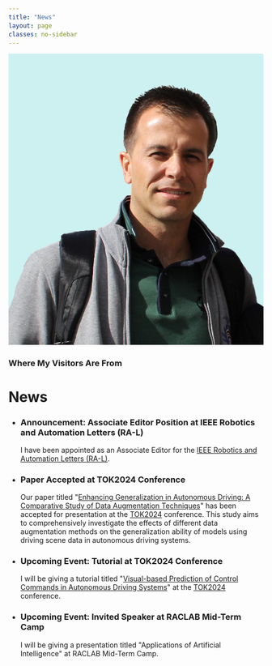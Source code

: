 ```yaml
---
title: "News"
layout: page
classes: no-sidebar
---
```


<!--<img src="/images/SA2.JPG" alt="SA2" style="float: left; width: 300px; margin-left: 15px; margin-right: 30px; margin-bottom: 20px;">-->
<div class="left-sidebar">
  <img src="/images/SA2.JPG" alt="SA2" class="profile-photo">
  <!-- Visitor map widget -->
  <div class="visitor-map">
    <h3>Where My Visitors Are From</h3>
    <script type="text/javascript" id="clustrmaps" src="//clustrmaps.com/map_v2.js?d=7yU4-8nEGjyXwXk3zoRxGmIsJofySGSt3WY9aqUCf20&cl=ffffff&w=a"></script>
  </div>
</div>
  

# News

- ### Announcement: Associate Editor Position at IEEE Robotics and Automation Letters (RA-L)

  I have been appointed as an Associate Editor for the [IEEE Robotics and Automation Letters (RA-L)](https://www.ieee-ras.org/publications/ra-l).

- ### Paper Accepted at TOK2024 Conference

  Our paper titled "[Enhancing Generalization in Autonomous Driving: A Comparative Study of Data Augmentation Techniques](https://tok2024.ktun.edu.tr)" has been accepted for presentation at the [TOK2024](https://tok2024.ktun.edu.tr/) conference. This study aims to comprehensively investigate the effects of different data augmentation methods on the generalization ability of models using driving scene data in autonomous driving systems.
  
- ### Upcoming Event: Tutorial at TOK2024 Conference

  I will be giving a tutorial titled "[Visual-based Prediction of Control Commands in Autonomous Driving Systems](https://tok2024.ktun.edu.tr/wp-content/uploads/2024/08/SalimAzak_TOK2024.pdf)" at the [TOK2024](https://tok2024.ktun.edu.tr/) conference.

- ### Upcoming Event: Invited Speaker at RACLAB Mid-Term Camp

  I will be giving a presentation titled "Applications of Artificial Intelligence" at RACLAB Mid-Term Camp.

